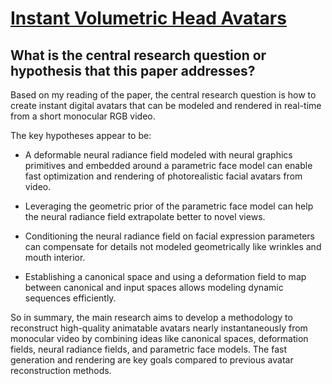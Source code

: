 # [Instant Volumetric Head Avatars](https://arxiv.org/abs/2211.12499)

## What is the central research question or hypothesis that this paper addresses?

 Based on my reading of the paper, the central research question is how to create instant digital avatars that can be modeled and rendered in real-time from a short monocular RGB video. 

The key hypotheses appear to be:

- A deformable neural radiance field modeled with neural graphics primitives and embedded around a parametric face model can enable fast optimization and rendering of photorealistic facial avatars from video.

- Leveraging the geometric prior of the parametric face model can help the neural radiance field extrapolate better to novel views. 

- Conditioning the neural radiance field on facial expression parameters can compensate for details not modeled geometrically like wrinkles and mouth interior.

- Establishing a canonical space and using a deformation field to map between canonical and input spaces allows modeling dynamic sequences efficiently.

So in summary, the main research aims to develop a methodology to reconstruct high-quality animatable avatars nearly instantaneously from monocular video by combining ideas like canonical spaces, deformation fields, neural radiance fields, and parametric face models. The fast generation and rendering are key goals compared to previous avatar reconstruction methods.
